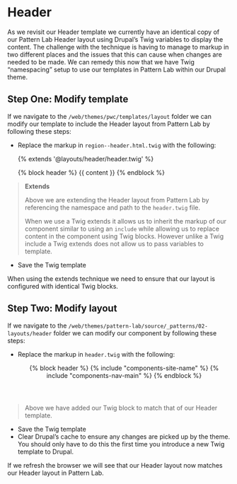 # Header
As we revisit our Header template we currently have an identical copy of our Pattern Lab Header layout using Drupal’s Twig variables to display the content.  The challenge with the technique is having to manage to markup in two different places and the issues that this can cause when changes are needed to be made.  We can remedy this now that we have Twig “namespacing” setup to use our templates in Pattern Lab within our Drupal theme.

## Step One: Modify template

If we navigate to the `/web/themes/pwc/templates/layout` folder we can modify our template to include the Header layout from Pattern Lab by following these steps:


- Replace the markup in `region--header.html.twig` with the following:


    {% extends '@layouts/header/header.twig' %}
    
    {% block header %}
      {{ content }}
    {% endblock %}


> **Extends**
> 
> Above we are extending the Header layout from Pattern Lab by referencing the namespace and path to the `header.twig` file.
> 
> When we use a Twig extends it allows us to inherit the markup of our component similar to using an `include` while allowing us to replace content in the component using Twig blocks.  However unlike a Twig include a Twig extends does not allow us to pass variables to template.


- Save the Twig template

When using the extends technique we need to ensure that our layout is configured with identical Twig blocks.

## Step Two: Modify layout

If we navigate to the `/web/themes/pattern-lab/source/_patterns/02-layouts/header` folder we can modify our component by following these steps:


- Replace the markup in `header.twig` with the following:


    <header class="header" role="banner">
      <div class="header__grid l-constrain">
        {% block header %}
          {% include "components-site-name" %}
          {% include "components-nav-main" %}
        {% endblock %}
      </div>
    </header>


> Above we have added our Twig block to match that of our Header template.


- Save the Twig template
- Clear Drupal’s cache to ensure any changes are picked up by the theme.  You should only have to do this the first time you introduce a new Twig template to Drupal.

If we refresh the browser we will see that our Header layout now matches our Header layout in Pattern Lab.

